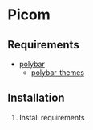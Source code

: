 # Picom

## Requirements
- [polybar](https://github.com/polybar/polybar)
  - [polybar-themes](https://github.com/adi1090x/polybar-themes)

## Installation
1. Install requirements

